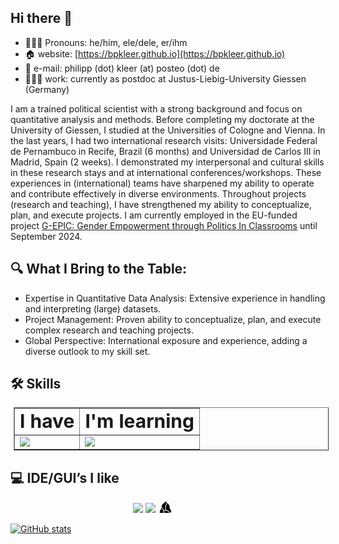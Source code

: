 ## Hi there 👋
<symbol id="obsidian" fill="#7C3AED" viewBox="0 0 24 24" xmlns="http://www.w3.org/2000/svg"><path d="M19.355 18.538a68.967 68.959 0 0 0 1.858-2.954.81.81 0 0 0-.062-.9c-.516-.685-1.504-2.075-2.042-3.362-.553-1.321-.636-3.375-.64-4.377a1.707 1.707 0 0 0-.358-1.05l-3.198-4.064a3.744 3.744 0 0 1-.076.543c-.106.503-.307 1.004-.536 1.5-.134.29-.29.6-.446.914l-.31.626c-.516 1.068-.997 2.227-1.132 3.59-.124 1.26.046 2.73.815 4.481.128.011.257.025.386.044a6.363 6.363 0 0 1 3.326 1.505c.916.79 1.744 1.922 2.415 3.5zM8.199 22.569c.073.012.146.02.22.02.78.024 2.095.092 3.16.29.87.16 2.593.64 4.01 1.055 1.083.316 2.198-.548 2.355-1.664.114-.814.33-1.735.725-2.58l-.01.005c-.67-1.87-1.522-3.078-2.416-3.849a5.295 5.295 0 0 0-2.778-1.257c-1.54-.216-2.952.19-3.84.45.532 2.218.368 4.829-1.425 7.531zM5.533 9.938c-.023.1-.056.197-.098.29L2.82 16.059a1.602 1.602 0 0 0 .313 1.772l4.116 4.24c2.103-3.101 1.796-6.02.836-8.3-.728-1.73-1.832-3.081-2.55-3.831zM9.32 14.01c.615-.183 1.606-.465 2.745-.534-.683-1.725-.848-3.233-.716-4.577.154-1.552.7-2.847 1.235-3.95.113-.235.223-.454.328-.664.149-.297.288-.577.419-.86.217-.47.379-.885.46-1.27.08-.38.08-.72-.014-1.043-.095-.325-.297-.675-.68-1.06a1.6 1.6 0 0 0-1.475.36l-4.95 4.452a1.602 1.602 0 0 0-.513.952l-.427 2.83c.672.59 2.328 2.316 3.335 4.711.09.21.175.43.253.653z"/></symbol>

- 🙋🏻‍♂️ Pronouns: he/him, ele/dele, er/ihm
- 🏠 website: [https://bpkleer.github.io](https://bpkleer.github.io)
- 📧 e-mail: philipp (dot) kleer (at) posteo (dot) de
- 👨🏻‍💻 work: currently as postdoc at Justus-Liebig-University Giessen (Germany)

I am a trained political scientist with a strong background and focus on quantitative analysis and methods. Before completing my doctorate at the University of Giessen, I studied at the Universities of Cologne and Vienna. In the last years, I had two international research visits: Universidade Federal de Pernambuco in Recife, Brazil (6 months) and Universidad de Carlos III in Madrid, Spain (2 weeks). I demonstrated my interpersonal and cultural skills in these research stays and at international conferences/workshops. These experiences in (international) teams have sharpened my ability to operate and contribute effectively in diverse environments. Throughout projects (research and teaching), I have strengthened my ability to conceptualize, plan, and execute projects. I am currently employed in the EU-funded project [G-EPIC: Gender Empowerment through Politics In Classrooms](https://g-epic.eu) until September 2024.

## 🔍 What I Bring to the Table:

- Expertise in Quantitative Data Analysis: Extensive experience in handling and interpreting (large) datasets.
- Project Management: Proven ability to conceptualize, plan, and execute complex research and teaching projects.
- Global Perspective: International exposure and experience, adding a diverse outlook to my skill set.

## 🛠️ Skills
<table border="1px solid black" style="margin: 5px">
 <tr>
    <td><b style="font-size:30px">I have</b></td>
    <td><b style="font-size:30px">I'm learning</b></td>
 <!---   <td><b style="font-size:30px">In the memory banks</b></td> --->
 </tr>
 <tr>
    <td>
        <img src="https://skillicons.dev/icons?i=r,md,latex,git,html,css,sass,github,&perline=3" />
    </td>
    <td>
      <img src="https://skillicons.dev/icons?i=python,regex,swift&perline=3" />
      <br>
      <!--- <img src="https://img.shields.io/badge/Airtable-18BFFF?style=for-the-badge&logo=Airtable&logoColor=white" /><br> --->
    </td>
    <!---- <td>
      <img src="https://skillicons.dev/icons?i=matlab" />
    </td>
   ---->
 </tr>
</table>

## 💻 IDE/GUI’s I like

<p align="center">
 <img src="https://img.shields.io/badge/RStudio-75AADB?style=for-the-badge&logo=RStudio&logoColor=white" />
 <img src="https://skillicons.dev/icons?i=visualstudio" />
 <svg xmlns="http://www.w3.org/2000/svg" width="72" height="18" viewBox="0 0 72 18">
  <g>
    <path d="M19.355 18.538a68.967 68.959 0 0 0 1.858-2.954.81.81 0 0 0-.062-.9c-.516-.685-1.504-2.075-2.042-3.362-.553-1.321-.636-3.375-.64-4.377a1.707 1.707 0 0 0-.358-1.05l-3.198-4.064a3.744 3.744 0 0 1-.076.543c-.106.503-.307 1.004-.536 1.5-.134.29-.29.6-.446.914l-.31.626c-.516 1.068-.997 2.227-1.132 3.59-.124 1.26.046 2.73.815 4.481.128.011.257.025.386.044a6.363 6.363 0 0 1 3.326 1.505c.916.79 1.744 1.922 2.415 3.5zM8.199 22.569c.073.012.146.02.22.02.78.024 2.095.092 3.16.29.87.16 2.593.64 4.01 1.055 1.083.316 2.198-.548 2.355-1.664.114-.814.33-1.735.725-2.58l-.01.005c-.67-1.87-1.522-3.078-2.416-3.849a5.295 5.295 0 0 0-2.778-1.257c-1.54-.216-2.952.19-3.84.45.532 2.218.368 4.829-1.425 7.531zM5.533 9.938c-.023.1-.056.197-.098.29L2.82 16.059a1.602 1.602 0 0 0 .313 1.772l4.116 4.24c2.103-3.101 1.796-6.02.836-8.3-.728-1.73-1.832-3.081-2.55-3.831zM9.32 14.01c.615-.183 1.606-.465 2.745-.534-.683-1.725-.848-3.233-.716-4.577.154-1.552.7-2.847 1.235-3.95.113-.235.223-.454.328-.664.149-.297.288-.577.419-.86.217-.47.379-.885.46-1.27.08-.38.08-.72-.014-1.043-.095-.325-.297-.675-.68-1.06a1.6 1.6 0 0 0-1.475.36l-4.95 4.452a1.602 1.602 0 0 0-.513.952l-.427 2.83c.672.59 2.328 2.316 3.335 4.711.09.21.175.43.253.653z"/>
  </g>
</svg>
</p>

[![GitHub stats](https://github-readme-stats.vercel.app/api?username=bpkleer&show_icons=true&theme=transparent)](https://github.com/anuraghazra/github-readme-stats)


